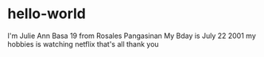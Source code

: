 # hello-world
I'm Julie Ann Basa
19 
from Rosales Pangasinan
My Bday is July 22 2001
my hobbies is watching netflix that's all thank you
